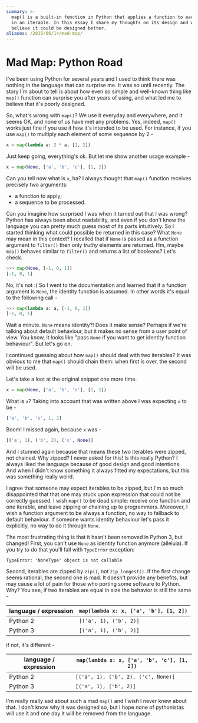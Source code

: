 ```yaml
---
summary: >-
  map() is a built-in function in Python that applies a function to each item
  in an iterable. In this essay I share my thoughts on its design and why I
  believe it could be designed better.
aliases: /2015/06/14/mad-map/
---
```


Mad Map: Python Road
====================

I've been using Python for several years and I used to think there was nothing
in the language that can surprise me. It was so until recently. The story I'm
about to tell is about how even so simple and well-known thing like `map()`
function can surprise you after years of using, and what led me to believe
that it's poorly designed.

So, what's wrong with `map()`? We use it everyday and everywhere, and it seems
OK, and none of us have met any problems. Yes, indeed, `map()` works just fine
if you use it how it's intended to be used. For instance, if you use `map()`
to multiply each element of some sequence by 2 -

```python
x = map(lambda a: 2 * a, [1, 2])
```

Just keep going, everything's ok. But let me show another usage example -

```python
x = map(None, ['a', 'b', 'c'], [1, 2])
```

Can you tell now what is `x`, ha? I always thought that `map()` function
receives precisely two arguments:

 * a function to apply;
 * a sequence to be processed.

Can you imagine how surprised I was when it turned out that I was wrong?
Python has always been about readability, and even if you don't know the
language you can pretty much guess most of its parts intuitively. So I started
thinking what could possible be returned in this case? What `None` may mean in
this context? I recalled that if `None` is passed as a function argument to
`filter()` then only _truthy_ elements are returned. Hm, maybe `map()` behaves
similar to `filter()` and returns a list of booleans? Let's check.

```python
>>> map(None, [-1, 0, 1])
[-1, 0, 1]
```

No, it's not :( So I went to the documentation and learned that if a function
argument is `None`, the identity function is assumed. In other words it's
equal to the following call -

```python
>>> map(lambda a: a, [-1, 0, 1])
[-1, 0, 1]
```

Wait a minute. `None` means identity?! Does it make sense? Perhaps if we're
talking about default behaviour, but it makes no sense from a user point of
view. You know, it looks like "pass `None` if you want to get identity
function behaviour". But let's go on.

I continued guessing about how `map()` should deal with two iterables? It was
obvious to me that `map()` should chain them: when first is over, the second
will be used.

Let's take a loot at the original snippet one more time.

```python
x = map(None, ['a', 'b', 'c'], [1, 2])
```

What is `x`? Taking into account that was written above I was expecting `x` to
be -

```python
['a', 'b', 'c', 1, 2]
```

Boom! I missed again, because `x` was -

```python
[('a', 1), ('b', 2), ('c', None)]
```

And I stunned again because that means these two iterables were zipped, not
chained. Why zipped? I never asked for this! Is this really Python? I always
liked the language because of good design and good intentions. And when I
didn't know something it always fitted my expectations, but this was something
really weird.

I agree that someone may expect iterables to be zipped, but I'm so much
disappointed that that one may stuck upon expression that could not be
correctly guessed. I wish `map()` to be dead simple: receive one function and
one iterable, and leave zipping or chaining up to programmers. Moreover, I
wish a function argument to be always a function, no way to fallback to
default behaviour. If someone wants identity behaviour let's pass it
explicitly, no way to do it through `None`.

The most frustrating thing is that it hasn't been removed in Python 3, but
changed! First, you can't use `None` as identity function anymore (alleluia).
If you try to do that you'll fall with `TypeError` exception:

```
TypeError: 'NoneType' object is not callable
```

Second, iterables are zipped by `zip()`, not `zip_longest()`. If the first
change seems rational, the second one is mad. It doesn't provide any benefits,
but may cause a lot of pain for those who porting some software to Python.
Why? You see, if two iterables are equal in size the behavior is still the
same -

 | language / expression | `map(lambda x: x, ['a', 'b'], [1, 2])` |
 | --------------------- | -------------------------------------- |
 | Python 2              | `[('a', 1), ('b', 2)]`                 |
 | Python 3              | `[('a', 1), ('b', 2)]`                 |

if not, it's different -

 | language / expression | `map(lambda x: x, ['a', 'b', 'c'], [1, 2])` |
 | --------------------- | ------------------------------------------- |
 | Python 2              | `[('a', 1), ('b', 2), ('c', None)]`         |
 | Python 3              | `[('a', 1), ('b', 2)]`                      |

I'm really really sad about such a mad `map()` and I wish I never knew about
that. I don't know why it was designed so, but I hope none of pythonistas will
use it and one day it will be removed from the language.
